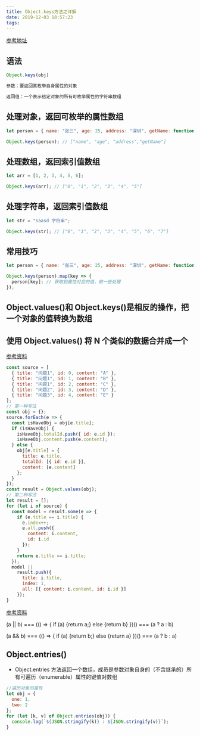 ```yaml
---
title: Object.keys方法之详解
date: 2019-12-03 18:57:23
tags:
---
```


[参考地址](https://blog.csdn.net/weixin_43675447/article/details/99232258)

## 语法

```js
Object.keys(obj)

参数：要返回其枚举自身属性的对象

返回值：一个表示给定对象的所有可枚举属性的字符串数组
```

<!-- more -->

## 处理对象，返回可枚举的属性数组

```js
let person = { name: "张三", age: 25, address: "深圳", getName: function() {} };

Object.keys(person); // ["name", "age", "address","getName"]
```

## 处理数组，返回索引值数组

```js
let arr = [1, 2, 3, 4, 5, 6];

Object.keys(arr); // ["0", "1", "2", "3", "4", "5"]
```

## 处理字符串，返回索引值数组

```js
let str = "saasd 字符串";

Object.keys(str); // ["0", "1", "2", "3", "4", "5", "6", "7"]
```

## 常用技巧

```js
let person = { name: "张三", age: 25, address: "深圳", getName: function() {} };

Object.keys(person).map(key => {
  person[key]; // 获取到属性对应的值，做一些处理
});
```

## Object.values()和 Object.keys()是相反的操作，把一个对象的值转换为数组

## 使用 Object.values() 将 N 个类似的数据合并成一个

[参考资料](https://segmentfault.com/q/1010000015569060)

```js
const source = [
  { title: "问题1", id: 0, content: "A" },
  { title: "问题1", id: 1, content: "B" },
  { title: "问题1", id: 2, content: "C" },
  { title: "问题2", id: 3, content: "D" },
  { title: "问题3", id: 4, content: "E" }
];
// 第一种写法
const obj = {};
source.forEach(e => {
  const isHaveObj = obj[e.title];
  if (isHaveObj) {
    isHaveObj.totalId.push({ id: e.id });
    isHaveObj.content.push(e.content);
  } else {
    obj[e.title] = {
      title: e.title,
      totalId: [{ id: e.id }],
      content: [e.content]
    };
  }
});
const result = Object.values(obj);
// 第二种写法
let result = [];
for (let i of source) {
  const model = result.some(e => {
    if (e.title == i.title) {
      e.index++;
      e.all.push({
        content: i.content,
        id: i.id
      });
    }
    return e.title == i.title;
  });
  model ||
    result.push({
      title: i.title,
      index: 1,
      all: [{ content: i.content, id: i.id }]
    });
}
```

[参考资料](https://segmentfault.com/q/1010000019160603)

(a || b) === (() => { if (a) {return a;} else {return b} })() === (a ? a : b)

(a && b) === (() => { if (a) {return b;} else {return a} })() === (a ? b : a)

## Object.entries()

- Object.entries 方法返回一个数组，成员是参数对象自身的（不含继承的）所有可遍历（enumerable）属性的键值对数组

```js
//遍历对象的属性
let obj = {
  one: 1,
  two: 2
};
for (let [k, v] of Object.entries(obj)) {
  console.log(`${JSON.stringify(k)} : ${JSON.stringify(v)}`);
}
```
